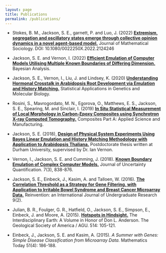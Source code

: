 ```yaml
---
layout: page
title: Publications
permalink: /publications/
---
```


- Stokes, B. M., Jackson, S. E., garnett, P. and Luo, J. (2022) [**Extremism, segregation and oscillatory states emerge through collective opinion dynamics in a novel agent-based model.**][stokes2022esa] Journal of Mathematical Sociology.  DOI: 10.1080/0022250X.2022.2124246

- Jackson, S. E. and Vernon, I. (2022) [**Efficient Emulation of Computer Models Utilising Multiple Known Boundaries of Differing Dimension.**][jackson2022eeo] Bayesian Analysis.

- Jackson, S. E., Vernon, I., Liu, J. and Lindsey, K. (2020) [**Understanding Hormonal Crosstalk in Arabidopsis Root Development via Emulation and History Matching.**][jackson2020uhc] Statistical Applications in Genetics and Molecular Biology.

- Rosini, S., Mavrogordato, M. N., Egorova, O., Matthews, E. S., Jackson, S. E., Spearing, M. and Sinclair, I. (2019) [**In Situ Statistical Measurement of Local Morphology in Carbon-Epoxy Composites using Synchrotron X-ray Computed Tomography.**][rosini2019iss] Composites Part A: Applied Science and Manufacturing.

- Jackson, S. E. (2018), [**Design of Physical System Experiments Using Bayes Linear Emulation and History Matching Methodology with Application to Arabidopsis Thaliana.**][jackson2018dop] Postdoctorate thesis written at Durham University, supervised by Dr. Ian Vernon.

- Vernon, I., Jackson, S. E. and Cumming, J. (2018). [**Known Boundary Emulation of Complex Computer Models.**][vernon2018kbe] Journal of Uncertainty Quantification. 7(3), 838-876.

- Jackson, S. E., Einbeck, J., Kasim, A. and Talloen, W. (2016). [**The Correlation Threshold as a Strategy for Gene Filtering, with Application to Irritable Bowel Syndrome and Breast Cancer Microarray Data.**][jackson2016tct] Reinvention: an International Journal of Undergraduate Research 9(2).

- Julian, B. R., Foulger, G. R., Hatfield, O., Jackson, S. E., Simpson, E., Einbeck, J. and Moore, A. (2015). [**Hotspots in Hindsight.**][julian2015hih] The Interdisciplinary Earth: A Volume in Honor of Don L. Anderson. The Geological Society of America / AGU. 514: 105-121.

- Einbeck, J., Jackson, S. E. and Kasim, A. (2015). *A Summer with Genes: Simple Disease Classification from Microarray Data.* Mathematics Today 51(4): 186-188.

[stokes2022esa]: https://www.tandfonline.com/doi/full/10.1080/0022250X.2022.2124246
[jackson2022eeo]: https://doi.org/10.1214/22-BA1304
[jackson2020uhc]: https://www.degruyter.com/document/doi/10.1515/sagmb-2018-0053/html
[rosini2019iss]: https://www.sciencedirect.com/science/article/abs/pii/S1359835X19302921
[jackson2018dop]: http://etheses.dur.ac.uk/12826/
[vernon2018kbe]: https://epubs.siam.org/doi/abs/10.1137/18M1164457?journalCode=sjuqa3
[jackson2016tct]: https://warwick.ac.uk/fac/cross_fac/iatl/reinvention/archive/volume9issue2/jackson/
[julian2015hih]: https://pubs.geoscienceworld.org/books/book/686/chapter/3808315/Hotspots-in-hindsight
